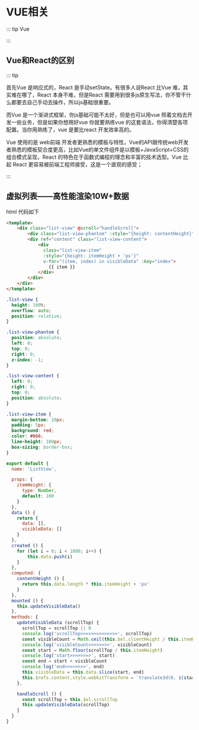# VUE相关

::: tip 
Vue

:::
## Vue和React的区别

::: tip 

首先Vue 是响应式的，React 是手动setState。有很多人说React 比Vue 难，其实难在哪了，React 本身不难，但是React 需要用到很多js原生写法，你不管干什么都要去自己手动去操作，所以js基础很重要。

而Vue 是一个渐进式框架，你js基础可能不太好，但是也可以用vue 照着文档去开发一些业务，但是如果你想用好vue 你就要熟练vue 的这套语法，你得清楚各项配置。当你用熟练了，vue 是要比react 开发效率高的。

Vue 使用的是 web前端 开发者更熟悉的模板与特性，Vue的API跟传统web开发者熟悉的模板契合度更高，比如Vue的单文件组件是以模板+JavaScript+CSS的组合模式呈现，React 的特色在于函数式编程的理念和丰富的技术选型。Vue 比起 React 更容易被前端工程师接受，这是一个直观的感受；

:::

## 虚拟列表——高性能渲染10W+数据

html 代码如下
``` html
<template>
    <div class="list-view" @scroll="handleScroll">
        <div class="list-view-phantom" :style="{height: contentHeight}"></div>
        <div ref="content" class="list-view-content">
            <div
              class="list-view-item"
              :style="{height: itemHeight + 'px'}"
              v-for="(item, index) in visibleData" :key="index">
                {{ item }}
            </div>
        </div>
    </div>
</template>
```

``` css
.list-view {
  height: 100%;
  overflow: auto;
  position: relative;
}

.list-view-phantom {
  position: absolute;
  left: 0;
  top: 0;
  right: 0;
  z-index: -1;
}

.list-view-content {
  left: 0;
  right: 0;
  top: 0;
  position: absolute;
}

.list-view-item {
  margin-bottom: 10px;
  padding: 5px;
  background: red;
  color: #666;
  line-height: 100px;
  box-sizing: border-box;
}
```

``` js
export default {
  name: 'ListView',

  props: {
    itemHeight: {
      type: Number,
      default: 100
    }
  },
  data () {
    return {
      data: [],
      visibleData: []
    }
  },
  created () {
    for (let i = 0; i < 1000; i++) {
        this.data.push(i)
    }
  },
  computed: {
    contentHeight () {
      return this.data.length * this.itemHeight + 'px'
    }
  },
  mounted () {
    this.updateVisibleData()
  },
  methods: {
    updateVisibleData (scrollTop) {
      scrollTop = scrollTop || 0
      console.log('scrollTop>>>>>>>>>>>>>>', scrollTop)
      const visibleCount = Math.ceil(this.$el.clientHeight / this.itemHeight)
      console.log('visibleCount>>>>>>>>', visibleCount)
      const start = Math.floor(scrollTop / this.itemHeight)
      console.log('start>>>>>>>>', start)
      const end = start + visibleCount
      console.log('end>>>>>>>>', end)
      this.visibleData = this.data.slice(start, end)
      this.$refs.content.style.webkitTransform = `translate3d(0, ${start * this.itemHeight}px, 0)`
    },

    handleScroll () {
      const scrollTop = this.$el.scrollTop
      this.updateVisibleData(scrollTop)
    }
  }
}
```